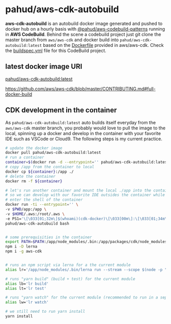 # pahud/aws-cdk-autobuild
**aws-cdk-autobuild** is an autobuild docker image generated and pushed to docker hub on a hourly basis with [@pahud/aws-codebuild-patterns](https://www.npmjs.com/package/@pahud/aws-codebuild-patterns) running in **AWS CodeBuild**. Behind the scene a codebuild project just git clone the master branch from `aws/aws-cdk` and docker build into `pahud/aws-cdk-autobuild:latest` based on the [Dockerfile](https://github.com/aws/aws-cdk/blob/master/Dockerfile) provided in aws/aws-cdk. Check the [buildspec.yml](./buildspec.yml) file for this CodeBuild project. 

## latest docker image URI
[pahud/aws-cdk-autobuild:latest](https://hub.docker.com/repository/docker/pahud/aws-cdk-autobuild)

https://github.com/aws/aws-cdk/blob/master/CONTRIBUTING.md#full-docker-build

## CDK development in the container

As `pahud/aws-cdk-autobuild:latest` auto builds itself everyday from the `aws/aws-cdk` master branch, you probably would love to pull the image to the local, spinning up a docker and develop in the container with your favorite IDE such as VSCode or Cloud9. The following steps is my current practice.

```bash
# update the docker image
docker pull pahud/aws-cdk-autobuild:latest
# run a container
container=$(docker run -d --entrypoint='' pahud/aws-cdk-autobuild:latest false)
# copy /app from the container to local
docker cp ${container}:/app ./
# delete the container
docker rm -f ${container}

# let's run another container and mount the local ./app into the container:/app
# so we can develop with our favorite IDE outsides the container while we still can build or test it in the container
# enter the shell of the container
docker run -ti --entrypoint='' \
-v $PWD/app:/app \
-v $HOME/.aws:/root/.aws \
-e PS1='\[\033[01;32m\]$(whoami)(cdk-docker)\[\033[00m\]:\[\033[01;34m\]\w\[\033[00m\]$(__git_ps1 " (%s)" 2>/dev/null) $' \
pahud/aws-cdk-autobuild bash


# some prerequisities in the container
export PATH=$PATH:/app/node_modules/.bin:/app/packages/cdk/node_modules/.bin
npm i -D lerna
npm i -g aws-cdk


# runs an npm script via lerna for a the current module
alias lr='/app/node_modules/.bin/lerna run --stream --scope $(node -p "require(\"./package.json\").name")'

# runs "yarn build" (build + test) for the current module
alias lb='lr build'
alias lt='lr test'

# runs "yarn watch" for the current module (recommended to run in a separate terminal session):
alias lw='lr watch'

# we still need to run yarn install
yarn install
```

```


